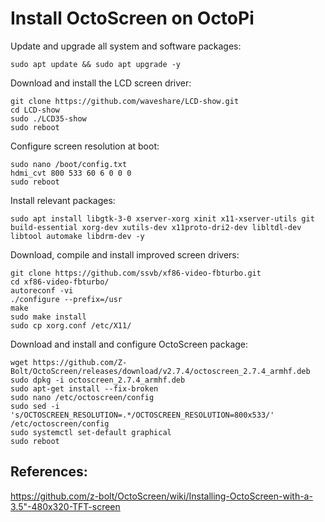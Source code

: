 # Install OctoScreen on OctoPi

Update and upgrade all system and software packages:
```
sudo apt update && sudo apt upgrade -y
```

Download and install the LCD screen driver:
```
git clone https://github.com/waveshare/LCD-show.git
cd LCD-show
sudo ./LCD35-show
sudo reboot
```
Configure screen resolution at boot:
```
sudo nano /boot/config.txt
hdmi_cvt 800 533 60 6 0 0 0
sudo reboot
```
Install relevant packages:
```
sudo apt install libgtk-3-0 xserver-xorg xinit x11-xserver-utils git build-essential xorg-dev xutils-dev x11proto-dri2-dev libltdl-dev libtool automake libdrm-dev -y
```
Download, compile and install  improved screen drivers:
```
git clone https://github.com/ssvb/xf86-video-fbturbo.git
cd xf86-video-fbturbo/
autoreconf -vi
./configure --prefix=/usr
make
sudo make install
sudo cp xorg.conf /etc/X11/
```
Download and install and configure OctoScreen package:
```
wget https://github.com/Z-Bolt/OctoScreen/releases/download/v2.7.4/octoscreen_2.7.4_armhf.deb
sudo dpkg -i octoscreen_2.7.4_armhf.deb
sudo apt-get install --fix-broken 
sudo nano /etc/octoscreen/config
sudo sed -i 's/OCTOSCREEN_RESOLUTION=.*/OCTOSCREEN_RESOLUTION=800x533/' /etc/octoscreen/config
sudo systemctl set-default graphical 
sudo reboot
```

## References:
https://github.com/z-bolt/OctoScreen/wiki/Installing-OctoScreen-with-a-3.5"-480x320-TFT-screen
